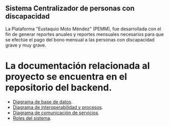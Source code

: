 ## Sistema Centralizador de personas con discapacidad
La Plataforma "Eustaquio Moto Méndez" (PEMM), fue desarrollada con el fin de generar reportes anuales y reportes mensuales necesarios para que se efectúe el pago del bono mensual a las personas con discapacidad grave y muy grave.

# La documentación relacionada al proyecto se encuentra en el repositorio del backend.

* [Diagrama de base de datos](https://gitlab.agetic.gob.bo/agetic/centralizador-pcd-backend/-/blob/master/docs/bd/centralizador_db0.1.0.png).
* [Diagrama de interoperabilidad y procesos](https://gitlab.agetic.gob.bo/agetic/centralizador-pcd-backend/-/blob/master/docs/analisis/DiagramaInteroperabilidadProcesos.pdf).
* [Diagrama de comunicación de servicios](https://gitlab.agetic.gob.bo/agetic/centralizador-pcd-backend/-/blob/master/docs/analisis/ComunicacionServiciosMotoMendez.pdf).
* [Roles del sistema](https://gitlab.agetic.gob.bo/agetic/centralizador-pcd-backend/-/blob/master/docs/analisis/roles.md).